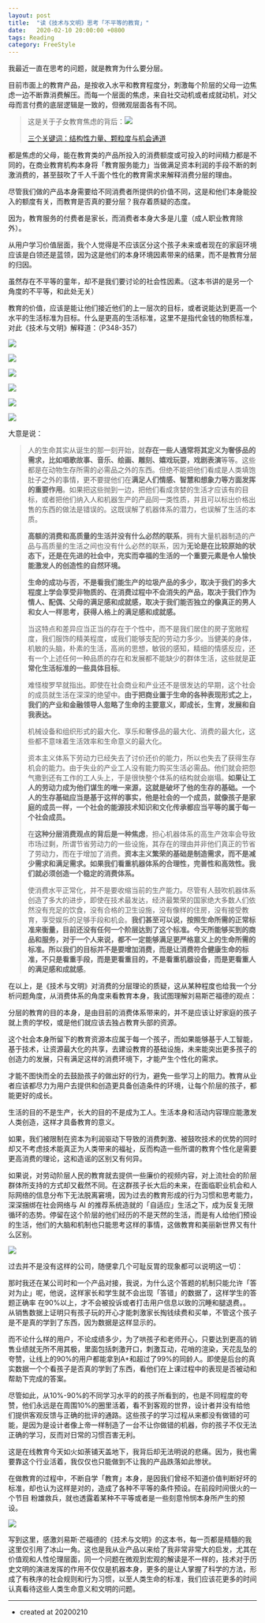 ```yaml
---
layout: post
title:  "读《技术与文明》思考「不平等的教育」"
date:   2020-02-10 20:00:00 +0800
tags: Reading
category: FreeStyle
---
```


我最近一直在思考的问题，就是教育为什么要分层。

目前市面上的教育产品，是按收入水平和教育程度分，刺激每个阶层的父母一边焦虑一边不断靠消费解压。而每一个层面的焦虑，来自社交动机或者成就动机，对父母而言付费的底层逻辑是一致的，但微观层面各有不同。

> 这是关于子女教育焦虑的背后：![](https://img.ramywu.com/imgs/2020/02/0b7868650db3e99d.jpg)
>
> [三个关键词：结构性力量、颗粒度与机会通道](https://mp.weixin.qq.com/s/aZ_ABIGJKMzc3XFmoVLoEw)

都是焦虑的父母，能在教育类的产品所投入的消费额度或可投入的时间精力都是不同的，在商业教育机构本身将「教育服务能力」当做满足资本利润的手段不断的刺激消费的，甚至鼓吹了千人千面个性化的教育需求来解释消费分层的理由。

尽管我们做的产品本身需要给不同消费者所提供的价值不同，这是和他们本身能投入的额度有关，而教育是否真的要分层？我存着质疑的态度。

因为，教育服务的付费者是家长，而消费者本身大多是儿童（成人职业教育除外）。

从用户学习价值层面，我个人觉得是不应该区分这个孩子未来或者现在的家庭环境应该是白领还是蓝领，因为这是他们的本身环境因素带来的结果，而不是教育分层的归因。

虽然存在不平等的童年，却不是我们要讨论的社会性因素。（这本书讲的是另一个角度的不平等，和此处无关）


教育的价值，应该是能让他们接近他们的上一层次的目标，或者说能达到更高一个水平的生活标准为目标。什么是更高的生活标准，这里不是指代金钱的物质标准，对此《技术与文明》解释道：（P348-357）

![](https://img.ramywu.com/imgs/2020/02/d4343f7a74651383.png)


![](https://img.ramywu.com/imgs/2020/02/47f0b291bc3ace85.jpg)

![](https://img.ramywu.com/imgs/2020/02/69d49888cb1d1ac2.jpg)

![](https://img.ramywu.com/imgs/2020/02/a2698c20ff22a7b2.jpg)

![](https://img.ramywu.com/imgs/2020/02/1bc762975fcce90f.jpg)

![](https://img.ramywu.com/imgs/2020/02/5c546407d9670d23.jpg)


大意是说：

> 人的生命其实从诞生的那一刻开始，就**存在一些人通常将其定义为奢侈品的需求，比如唱歌故事、音乐、绘画、雕刻、嬉戏玩耍，戏剧表演**等等。这些都是在动物生存所需的必需品之外的东西。但绝不能把他们看成是人类填饱肚子之外的事情，更不要提他们在**满足人们情感、智慧和想象力等方面发挥的重要作用**。如果把这些抛到一边，把他们看成贪婪的生活才应该有的目标，或者把他们纳入人和机器生产的产品同一类性质，并且可以标出价格出售的东西的做法是错误的。这既误解了机器体系的潜力，也误解了生活的本质。
> 
> **高额的消费和高质量的生活并没有什么必然的联系**，拥有大量机器制造的产品与高质量的生活之间也没有什么必然的联系，因为**无论是在比较原始的状态下，还是在先进的社会中，充实而幸福的生活的一个重要元素是令人愉快能激发人的创造性的自然环境。**
> 
> **生命的成功与否，不是看我们能生产的垃圾产品的多少，取决于我们的多大程度上学会享受非物质的、在消费过程中不会消失的产品，取决于我们作为情人、配偶、父母的满足感和成就感，取决于我们能否独立的像真正的男人和女人一样思考，获得人格上的满足感和成就感。**
> 
> 当这特点和差异应当正当的存在于个性中，而不是我们居住的房子宽敞程度，我们服饰的精美程度，或我们能够支配的劳动力多少。当健美的身体，机敏的头脑，朴素的生活，高尚的思想，敏锐的感知，精细的情感反应，还有一个上述任何一种品质的存在和发展都不能缺少的群体生活，这些就是**正常化生活标准的一些具体目标**。
> 
> 难怪梭罗早就指出。即使在社会商业和产业还不是很发达的早期，这个社会的成员就生活在深深的绝望中。**由于把商业置于生命的各种表现形式之上，我们的产业和金融领导人忽略了生命的主要意义，即成长，生育，发展和自我表达。**
>  
> 机械设备和组织形式的最大化、享乐和奢侈品的最大化、消费的最大化，这些都不意味着生活效率和生命意义的最大化。
> 
> 资本主义体系下劳动力已经失去了讨价还价的能力，所以也失去了获得生存机会的能力。由于失业的产业工人没有能力购买生活必需品。他们就会把怨气撒到还有工作的工人头上，于是很快整个体系的结构就会崩塌。**如果让工人的劳动力成为他们谋生的唯一来源，这就是破坏了他的生存的基础。一个人的生存基础应当是基于这样的事实，他是社会的一个成员，就像孩子是家庭的成员一样，一个社会的能源技术知识和文化传承都应当平等的属于每一个社会成员。**
> 
> 
> 在**这种分层消费观点的背后是一种焦虑**，担心机器体系的高生产效率会导致市场过剩，所谓节省劳动力的一些设施，其存在的理由并非他们真正的节省了劳动力，而在于增加了消费。**资本主义繁荣的基础是制造需求，而不是减少需求和满足需求。如果我们看重机器体系的合理性，完善性和高效性。我们就必须创造一个稳定的消费体系。**
> 
> 使消费水平正常化，并不是要收缩当前的生产能力。尽管有人鼓吹机器体系创造了多大的进步，即使在技术最发达，经济最繁荣的国家绝大多数人们依然没有充足的饮食，没有合格的卫生设施，没有像样的住房，没有接受教育，享受娱乐的足够手段和机会。**我们甚至可以说，按照生命所需的正常标准来衡量，目前还没有任何一个阶层达到了这个标准。今天所能够买到的商品和服务，对于一个人来说，都不一定能够满足更严格意义上的生命所需的标准。**所以**我们的目标并不是要增加消费，而是让消费符合健康生命的标准，不只是看重手段，而是更看重目的，不是看重机器设备，而是更看重人的满足感和成就感**。



在以上，是《技术与文明》对消费的分层理论的质疑，这从某种程度也给我一个分析问题角度，从消费体系的角度来看教育本身，我试图理解刘易斯芒福德的观点：

分层的教育的目的本身，是由目前的消费体系带来的，并不是应该让好家庭的孩子就上贵的学校，或是他们就应该去独占教育头部的资源。

这个社会本身所留下的教育资源本应属于每一个孩子，而如果能够基于人工智能，基于技术，让资源最大化的共享，去建设教育的基础设施，未来能突出更多孩子的创造力的发展，只有满足这样的消费环境下，才能产生个性化的需求。

才能不图快而全的去鼓励孩子的做出好的行为，避免一些学习上的阻力。教育从业者应该都尽力为用户去提供和创造更具备创造条件的环境，让每个阶层的孩子，都能更好的成长。

生活的目的不是生产，长大的目的不是成为工人。生活本身和活动内容理应能激发人类创造，这样才具备教育的意义。


如果，我们被限制在资本为利润驱动下导致的消费刺激、被鼓吹技术的优势的同时却又不考虑技术能真正为人类带来的福祉，反而构造一些所谓的教育个性化是需要更高消费的理论，这和造谣的区别又有何异。


如果说，对劳动阶层人民的教育就去提供一些廉价的视频内容，对上流社会的阶层群体所支持的方式却又截然不同。在这群孩子长大后的未来，在面临职业机会和人际网络的信息分布下无法脱离窘境，因为过去的教育形成的行为习惯和思考能力，深深捆绑在社会网络与 AI 的推荐系统造就的「自适应」生活之下，成为反复无限循环的态势。停留在这个阶层的他们经历的不是天然的生活，而是有人给他们预设的生活，他们的大脑和机制也只能思考这样的事情，这做教育和美丽新世界又有什么区别。

![](https://img.ramywu.com/imgs/2020/02/6c71da182d2adf5d.png)

过去并不是没有这样的公司，随便拿几个可耻反胃的现象都可以说明这一切：

那时我还在某公司时和一个产品对接，我说，为什么这个答题的机制只能允许「答对为止」呢，他说，这样家长和学生就不会出现「答错」的数据了，这样学生的答题正确率 在90%以上，才不会被投诉或者打击用户信息以致的沉睡和腿退费。。从销售数据上证明只有孩子玩的开心才能刺激家长掏钱续费和买单，不管这个孩子是不是真的学到了东西，因为数据是这样显示的。

而不论什么样的用户，不论成绩多少，为了哄孩子和老师开心，只要达到更高的销售业绩就无所不用其极，里面包括刺激开口，刺激互动，花哨的渲染，天花乱坠的夸赞，让线上的90%的用户都能拿到A+和超过了99%的同龄人。即使是后台的真实数据一个个看孩子是否真的学到了东西，看他们在上课过程中的表现是否被动和帮助下完成的答案。

尽管如此，从10%-90%的不同学习水平的的孩子所看到的，也是不同程度的夸赞，他们永远是在周围10%的圈里活着，看不到客观的世界，设计者并没有给他们提供客观反馈与正确的批评的通路。这些孩子的学习过程从来都没有做错的可能，是因为是设计者像上帝一样制造了一台不让你做错的机器，你的孩子不仅无法正确的学习，反而对日常的习惯百害无利。

这是在线教育今天如火如荼铺天盖地下，我背后却无法明说的悲痛。因为，我也需要靠这个行业活着，我仅仅也只能做到不让我的产品跌落如此惨状。



在做教育的过程中，不断自学「教育」本身，是因我们曾经不知道价值判断好坏的标准，却也认为这样是对的，造成了各种不平等的条件预设。在前段时间很火的一个节目 粉雄救兵，就也透露着某种不平等或者是一些刻意怜悯本身所产生的预设。


![](https://img.ramywu.com/imgs/2020/02/3fb398979a3fb6b1.png)

写到这里，感激刘易斯·芒福德的《技术与文明》的这本书，每一页都是精髓的我这里仅引用了冰山一角。这也是我从业产品以来给了我非常非常大的启发，尤其在价值观和人性伦理层面，同一个问题在微观到宏观的解读是不一样的，技术对于历史文明的演进发挥的作用不仅仅是机器本身，更多的是让人掌握了科学的方法，形成了有秩序的社会规则和行为习惯，以至人类生命的标准，我们应该花更多的时间认真看待这些人类生命意义和文明的问题。

---

- created at 20200210
